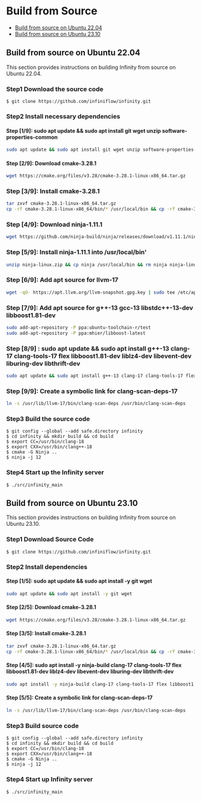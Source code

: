 # Build from Source

- [Build from source on Ubuntu 22.04](#build-from-source-on-ubuntu-2204)
- [Build from source on Ubuntu 23.10](#build-from-source-on-ubuntu-2310)

## Build from source on Ubuntu 22.04

This section provides instructions on building Infinity from source on Ubuntu 22.04.

### Step1 Download the source code

```shell
$ git clone https://github.com/infiniflow/infinity.git
```

### Step2 Install necessary dependencies

#### Step [1/9]: sudo apt update && sudo apt install git wget unzip software-properties-common

```bash
sudo apt update && sudo apt install git wget unzip software-properties-common
```

#### Step [2/9]: Download cmake-3.28.1

```bash
wget https://cmake.org/files/v3.28/cmake-3.28.1-linux-x86_64.tar.gz
```

### Step [3/9]: Install cmake-3.28.1

```bash
tar zxvf cmake-3.28.1-linux-x86_64.tar.gz
cp -rf cmake-3.28.1-linux-x86_64/bin/* /usr/local/bin && cp -rf cmake-3.28.1-linux-x86_64/share/* /usr/local/share && rm -rf cmake-3.28.1-linux-x86_64
```

### Step [4/9]: Download ninja-1.11.1

```bash
wget https://github.com/ninja-build/ninja/releases/download/v1.11.1/ninja-linux.zip
```

### Step [5/9]: Install ninja-1.11.1 into /usr/local/bin'

```bash
unzip ninja-linux.zip && cp ninja /usr/local/bin && rm ninja ninja-linux.zip
```

### Step [6/9]: Add apt source for llvm-17

```bash
wget -qO- https://apt.llvm.org/llvm-snapshot.gpg.key | sudo tee /etc/apt/trusted.gpg.d/apt.llvm.org.asc
```

### Step [7/9]: Add apt source for g++-13 gcc-13 libstdc++-13-dev libboost1.81-dev

```bash
sudo add-apt-repository -P ppa:ubuntu-toolchain-r/test
sudo add-apt-repository -P ppa:mhier/libboost-latest
```

### Step [8/9] : sudo apt update && sudo apt install g++-13 clang-17 clang-tools-17 flex libboost1.81-dev liblz4-dev libevent-dev liburing-dev libthrift-dev

```bash
sudo apt update && sudo apt install g++-13 clang-17 clang-tools-17 flex libboost1.81-dev liblz4-dev libevent-dev liburing-dev libthrift-dev
```

### Step [9/9]: Create a symbolic link for clang-scan-deps-17

```bash
ln -s /usr/lib/llvm-17/bin/clang-scan-deps /usr/bin/clang-scan-deps
```

### Step3 Build the source code

```shell
$ git config --global --add safe.directory infinity
$ cd infinity && mkdir build && cd build
$ export CC=/usr/bin/clang-18
$ export CXX=/usr/bin/clang++-18
$ cmake -G Ninja ..
$ ninja -j 12
```

### Step4 Start up the Infinity server

```shell
$ ./src/infinity_main
```



## Build from source on Ubuntu 23.10

This section provides instructions on building Infinity from source on Ubuntu 23.10.


### Step1 Download Source Code

```shell
$ git clone https://github.com/infiniflow/infinity.git
```

### Step2 Install dependencies

#### Step [1/5]: sudo apt update && sudo apt install -y git wget

```bash
sudo apt update && sudo apt install -y git wget
```

#### Step [2/5]: Download cmake-3.28.1

```bash
wget https://cmake.org/files/v3.28/cmake-3.28.1-linux-x86_64.tar.gz
```

#### Step [3/5]: Install cmake-3.28.1

```bash
tar zxvf cmake-3.28.1-linux-x86_64.tar.gz
cp -rf cmake-3.28.1-linux-x86_64/bin/* /usr/local/bin && cp -rf cmake-3.28.1-linux-x86_64/share/* /usr/local/share && rm -rf cmake-3.28.1-linux-x86_64
```

#### Step [4/5]: sudo apt install -y ninja-build clang-17 clang-tools-17 flex libboost1.81-dev liblz4-dev libevent-dev liburing-dev libthrift-dev

```bash
sudo apt install -y ninja-build clang-17 clang-tools-17 flex libboost1.81-dev liblz4-dev libevent-dev liburing-dev libthrift-dev
```

#### Step [5/5]: Create a symbolic link for clang-scan-deps-17

```bash
ln -s /usr/lib/llvm-17/bin/clang-scan-deps /usr/bin/clang-scan-deps
```

### Step3 Build source code

```shell
$ git config --global --add safe.directory infinity
$ cd infinity && mkdir build && cd build
$ export CC=/usr/bin/clang-18
$ export CXX=/usr/bin/clang++-18
$ cmake -G Ninja ..
$ ninja -j 12
```

### Step4 Start up Infinity server

```shell
$ ./src/infinity_main
```